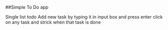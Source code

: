 ##Simple To Do app

Single list todo
Add new task by typing it in input box and press enter
click on any task and strick when that task is done
